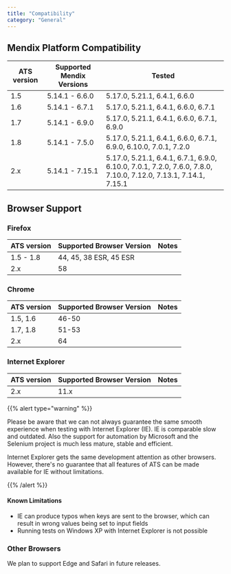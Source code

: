 ```yaml
---
title: "Compatibility"
category: "General"
---
```


## Mendix Platform Compatibility

| ATS version | Supported Mendix Versions | Tested |
| --- | --- | --- |
| 1.5 | 5.14.1 - 6.6.0 | 5.17.0, 5.21.1, 6.4.1, 6.6.0 |
| 1.6 | 5.14.1 - 6.7.1 | 5.17.0, 5.21.1, 6.4.1, 6.6.0, 6.7.1 |
| 1.7 | 5.14.1 - 6.9.0 | 5.17.0, 5.21.1, 6.4.1, 6.6.0, 6.7.1, 6.9.0 |
| 1.8 | 5.14.1 - 7.5.0 | 5.17.0, 5.21.1, 6.4.1, 6.6.0, 6.7.1, 6.9.0, 6.10.0, 7.0.1, 7.2.0 |
| 2.x | 5.14.1 - 7.15.1 | 5.17.0, 5.21.1, 6.4.1, 6.7.1, 6.9.0, 6.10.0, 7.0.1, 7.2.0, 7.6.0, 7.8.0, 7.10.0, 7.12.0, 7.13.1, 7.14.1, 7.15.1 |

## Browser Support

### Firefox

| ATS version | Supported Browser Version | Notes |
| --- | --- | --- |
| 1.5 - 1.8 | 44, 45, 38 ESR, 45 ESR |  |
| 2.x | 58 |  |

### Chrome

| ATS version | Supported Browser Version | Notes |
| --- | --- | --- |
| 1.5, 1.6 | 46-50 |  |
| 1.7, 1.8 | 51-53 |   |
| 2.x | 64 |  |

### Internet Explorer

| ATS version | Supported Browser Version | Notes |
| ----------- | ------------------------- | ----- |
| 2.x         | 11.x                      |       |

{{% alert type="warning" %}}

Please be aware that we can not always guarantee the same smooth experience when testing with Internet Explorer (IE). IE is comparable slow and outdated. Also the support for automation by Microsoft and the Selenium project is much less mature, stable and efficient.

Internet Explorer gets the same development attention as other browsers. However, there's no guarantee that all features of ATS can be made available for IE without limitations.

{{% /alert %}}

#### Known Limitations

* IE can produce typos when keys are sent to the browser, which can result in wrong values being set to input fields
* Running tests on Windows XP with Internet Explorer is not possible

### Other Browsers

We plan to support Edge and Safari in future releases.
